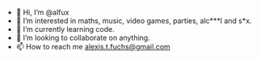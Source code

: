 - 👋 Hi, I’m @alfux
- 👀 I’m interested in maths, music, video games, parties, alc\*\*\*l and s\*x.
- 🌱 I’m currently learning code.
- 💞️ I’m looking to collaborate on anything.
- 📫 How to reach me alexis.t.fuchs@gmail.com

<!---
alfux/alfux is a ✨ special ✨ repository because its `README.md` (this file) appears on your GitHub profile.
You can click the Preview link to take a look at your changes.
--->
